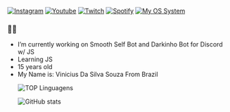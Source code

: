 <a href= https://www.instagram.com/typevs/) >![Instagram](https://img.shields.io/badge/Instagram-E4405F?style=for-the-badge&logo=instagram&logoColor=white)</a>
<a href= https://www.youtube.com/channel/UCsY9wnUKRznPZy1L7jpZfnQ)>![Youtube](https://img.shields.io/badge/YouTube-FF0000?style=for-the-badge&logo=youtube&logoColor=white)</a>
<a href= https://www.twitch.tv/typaoo)>![Twitch](https://img.shields.io/badge/Twitch-9146FF?style=for-the-badge&logo=twitch&logoColor=white)</a>
<a href=https://open.spotify.com/user/czghl07of3mllegu3mgw96a90)>![Spotify](https://img.shields.io/badge/Spotify-1ED760?&style=for-the-badge&logo=spotify&logoColor=white)</a>
<a href=https://www.microsoft.com/pt-br/windows/get-windows-10> ![My OS System](https://img.shields.io/badge/Windows-0078D6?style=for-the-badge&logo=windows&logoColor=white)</a>


### 🤠🤙

- I’m currently working on Smooth Self Bot and Darkinho Bot for Discord w/ JS
- Learning JS
- 15 years old
- My Name is: Vinicius Da Silva Souza From Brazil 

⠀
⠀![TOP Linguagens](https://github-readme-stats.vercel.app/api/top-langs/?username=typevs&layout=compact&theme=github_dark)

⠀
⠀![GitHub stats](https://github-readme-stats.vercel.app/api?username=typevs&show_icons=true&theme=github_dark) 
